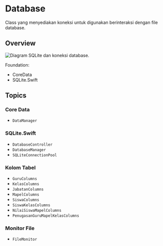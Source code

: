 # Database

Class yang menyediakan koneksi untuk digunakan berinteraksi dengan file database.

## Overview

![Diagram SQLite dan koneksi database.](SDI-Database)

Foundation:
- CoreData
- SQLite.Swift

## Topics

### Core Data
- ``DataManager``

### SQLite.Swift
- ``DatabaseController``
- ``DatabaseManager``
- ``SQLiteConnectionPool``

### Kolom Tabel
- ``GuruColumns``
- ``KelasColumns``
- ``JabatanColumns``
- ``MapelColumns``
- ``SiswaColumns``
- ``SiswaKelasColumns``
- ``NilaiSiswaMapelColumns``
- ``PenugasanGuruMapelKelasColumns``

### Monitor File
- ``FileMonitor``
